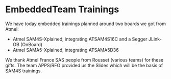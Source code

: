 EmbeddedTeam Trainings
======================

We have today embedded trainings planned around two boards we got from Atmel:
* Atmel SAM4S-Xplained, integrating ATSAM4S16C and a Segger JLink-OB (OnBoard)
* Atmel SAMA5-Xplained, integrating ATSAMA5D36

We thank Atmel France SAS people from Rousset (various teams) for these gifts.
The team APPS/RFO provided us the Slides which will be the basis of SAM4S trainings.
